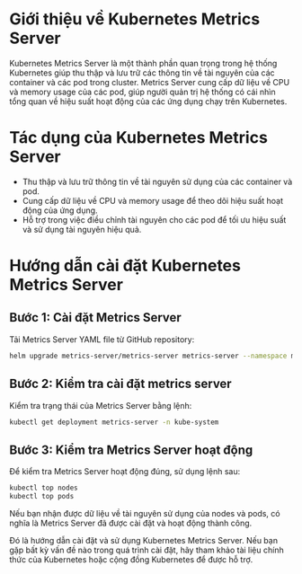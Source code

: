 # Giới thiệu về Kubernetes Metrics Server

Kubernetes Metrics Server là một thành phần quan trọng trong hệ thống Kubernetes giúp thu thập và lưu trữ các thông tin về tài nguyên của các container và các pod trong cluster. Metrics Server cung cấp dữ liệu về CPU và memory usage của các pod, giúp người quản trị hệ thống có cái nhìn tổng quan về hiệu suất hoạt động của các ứng dụng chạy trên Kubernetes.

# Tác dụng của Kubernetes Metrics Server

- Thu thập và lưu trữ thông tin về tài nguyên sử dụng của các container và pod.
- Cung cấp dữ liệu về CPU và memory usage để theo dõi hiệu suất hoạt động của ứng dụng.
- Hỗ trợ trong việc điều chỉnh tài nguyên cho các pod để tối ưu hiệu suất và sử dụng tài nguyên hiệu quả.

# Hướng dẫn cài đặt Kubernetes Metrics Server

## Bước 1: Cài đặt Metrics Server

Tải Metrics Server YAML file từ GitHub repository:

```bash
helm upgrade metrics-server/metrics-server metrics-server --namespace metrics-server
```

## Bước 2: Kiểm tra cài đặt metrics server
Kiểm tra trạng thái của Metrics Server bằng lệnh:

```bash
kubectl get deployment metrics-server -n kube-system
```

## Bước 3: Kiểm tra Metrics Server hoạt động

Để kiểm tra Metrics Server hoạt động đúng, sử dụng lệnh sau:

```bash
kubectl top nodes
kubectl top pods
```

Nếu bạn nhận được dữ liệu về tài nguyên sử dụng của nodes và pods, có nghĩa là Metrics Server đã được cài đặt và hoạt động thành công.

Đó là hướng dẫn cài đặt và sử dụng Kubernetes Metrics Server. Nếu bạn gặp bất kỳ vấn đề nào trong quá trình cài đặt, hãy tham khảo tài liệu chính thức của Kubernetes hoặc cộng đồng Kubernetes để được hỗ trợ.